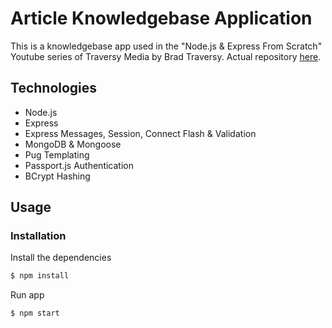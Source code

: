 # Article Knowledgebase Application

This is a knowledgebase app used in the "Node.js & Express From Scratch" Youtube series of Traversy Media by Brad Traversy.
Actual repository [here](https://github.com/bradtraversy/nodekb).

## Technologies
* Node.js
* Express
* Express Messages, Session, Connect Flash & Validation
* MongoDB & Mongoose
* Pug Templating
* Passport.js Authentication
* BCrypt Hashing


## Usage


### Installation

Install the dependencies

```sh
$ npm install
```
Run app

```sh
$ npm start
```